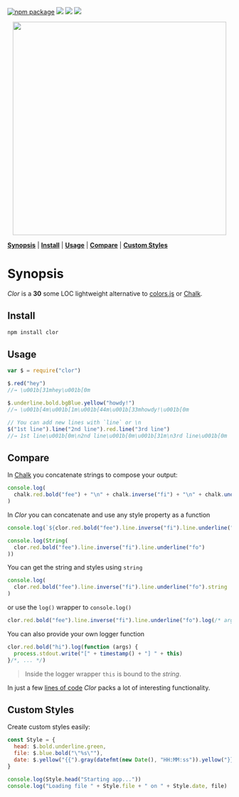 [![npm package][npm-ver-link]][clor]
[![][dl-badge]][npm-pkg-link]
[![][travis-logo]][travis]
![][mit-badge]

<a name="clor"></a>

<div align="center">
<a href="https://github.com/bucaran/clor/blob/master/README.md">
<img width=480px src="https://cloud.githubusercontent.com/assets/8317250/11323498/0ce47376-9157-11e5-9461-835da75d0959.png">
</a>
</div>


<p align="center">

<b><a href="#synopsis">Synopsis</a></b>
|
<b><a href="#install">Install</a></b>
|
<b><a href="#usage">Usage</a></b>
|
<b><a href="#compare">Compare</a></b>
|
<b><a href="#custom-styles">Custom Styles</a></b>
</p>

# Synopsis

_Clor_ is a __30__ some LOC lightweight alternative to [colors.js](https://github.com/Marak/colors.js) or [Chalk](https://github.com/sindresorhus/chalk).


## Install

```sh
npm install clor
```

## Usage

```js
var $ = require("clor")

$.red("hey")
//→ \u001b[31mhey\u001b[0m

$.underline.bold.bgBlue.yellow("howdy!")
//→ \u001b[4m\u001b[1m\u001b[44m\u001b[33mhowdy!\u001b[0m

// You can add new lines with `line` or \n
$("1st line").line("2nd line").red.line("3rd line")
//→ 1st line\u001b[0m\n2nd line\u001b[0m\u001b[31m\n3rd line\u001b[0m
```

## Compare

In [Chalk](https://github.com/sindresorhus/chalk) you concatenate strings to compose your output:

```js
console.log(
  chalk.red.bold("fee") + "\n" + chalk.inverse("fi") + "\n" + chalk.underline("fo")
)
```

In _Clor_ you can concatenate and use any style property as a function

```js
console.log(`${clor.red.bold("fee").line.inverse("fi").line.underline("fo")}`)
```

```js
console.log(String(
  clor.red.bold("fee").line.inverse("fi").line.underline("fo")
))
```

You can get the string and styles using `string`

```js
console.log(
  clor.red.bold("fee").line.inverse("fi").line.underline("fo").string
)
```

or use the `log()` wrapper to `console.log()`

```js
clor.red.bold("fee").line.inverse("fi").line.underline("fo").log(/* args */)
```

You can also provide your own logger function

```js
clor.red.bold("hi").log(function (args) {
  process.stdout.write("[" + timestamp() + "] " + this)
}/*, ... */)
```

> Inside the logger wrapper `this` is bound to the _string_.

In just a few [lines of code](https://github.com/bucaran/clor/blob/master/index.js) _Clor_ packs a lot of interesting functionality.

## Custom Styles

Create custom styles easily:

```js
const Style = {
  head: $.bold.underline.green,
  file: $.blue.bold("\"%s\""),
  date: $.yellow("{{").gray(datefmt(new Date(), "HH:MM:ss")).yellow("}}")
}

console.log(Style.head("Starting app..."))
console.log("Loading file " + Style.file + " on " + Style.date, file)

```



[license]: http://opensource.org/licenses/MIT
[author]: http://about.bucaran.me
[clor]: https://www.github.com/bucaran/clor
[clor-badge]: https://img.shields.io/badge/clor-JS-33CCFF.svg?style=flat-square
[mit-badge]: https://img.shields.io/badge/license-MIT-444444.svg?style=flat-square
[npm-pkg-link]: https://www.npmjs.org/package/clor
[npm-ver-link]: https://img.shields.io/npm/v/clor.svg?style=flat-square
[dl-badge]: http://img.shields.io/npm/dm/clor.svg?style=flat-square
[travis-logo]: http://img.shields.io/travis/bucaran/clor.svg?style=flat-square
[travis]: https://travis-ci.org/bucaran/clor
[contributors]: https://github.com/bucaran/clor/graphs/contributors
